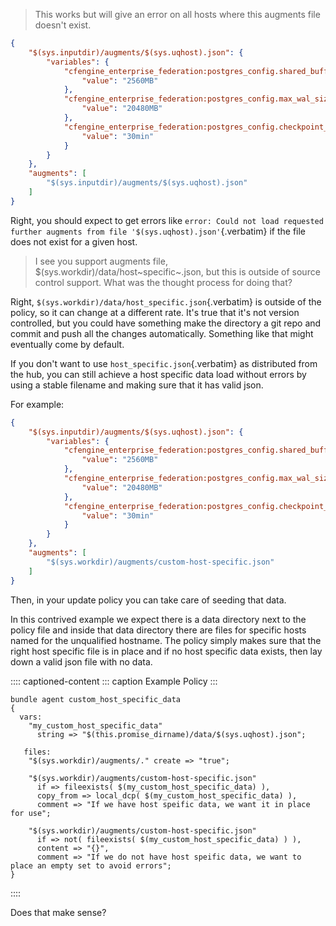 > This works but will give an error on all hosts where this augments
> file doesn\'t exist.

``` json
{
    "$(sys.inputdir)/augments/$(sys.uqhost).json": {
        "variables": {
            "cfengine_enterprise_federation:postgres_config.shared_buffers": {
                "value": "2560MB"
            },
            "cfengine_enterprise_federation:postgres_config.max_wal_size": {
                "value": "20480MB"
            },
            "cfengine_enterprise_federation:postgres_config.checkpoint_timeout": {
                "value": "30min"
            }
        }
    },
    "augments": [
        "$(sys.inputdir)/augments/$(sys.uqhost).json"
    ]
}
```

Right, you should expect to get errors like
`error: Could not load requested further augments from file '$(sys.uqhost).json'`{.verbatim}
if the file does not exist for a given host.

> I see you support augments file,
> \$(sys.workdir)/data/host~specific~.json, but this is outside of
> source control support. What was the thought process for doing that?

Right, `$(sys.workdir)/data/host_specific.json`{.verbatim} is outside of
the policy, so it can change at a different rate. It\'s true that it\'s
not version controlled, but you could have something make the directory
a git repo and commit and push all the changes automatically. Something
like that might eventually come by default.

If you don\'t want to use `host_specific.json`{.verbatim} as distributed
from the hub, you can still achieve a host specific data load without
errors by using a stable filename and making sure that it has valid
json.

For example:

``` json
{
    "$(sys.inputdir)/augments/$(sys.uqhost).json": {
        "variables": {
            "cfengine_enterprise_federation:postgres_config.shared_buffers": {
                "value": "2560MB"
            },
            "cfengine_enterprise_federation:postgres_config.max_wal_size": {
                "value": "20480MB"
            },
            "cfengine_enterprise_federation:postgres_config.checkpoint_timeout": {
                "value": "30min"
            }
        }
    },
    "augments": [
        "$(sys.workdir)/augments/custom-host-specific.json"
    ]
}
```

Then, in your update policy you can take care of seeding that data.

In this contrived example we expect there is a data directory next to
the policy file and inside that data directory there are files for
specific hosts named for the unqualified hostname. The policy simply
makes sure that the right host specific file is in place and if no host
specific data exists, then lay down a valid json file with no data.

:::: captioned-content
::: caption
Example Policy
:::

``` {.cfengine3 include-stdlib="t" log-level="info" exports="both"}
bundle agent custom_host_specific_data
{
  vars:
    "my_custom_host_specific_data"
      string => "$(this.promise_dirname)/data/$(sys.uqhost).json";

   files:
    "$(sys.workdir)/augments/." create => "true";

    "$(sys.workdir)/augments/custom-host-specific.json"
      if => fileexists( $(my_custom_host_specific_data) ),
      copy_from => local_dcp( $(my_custom_host_specific_data) ),
      comment => "If we have host speific data, we want it in place for use";

    "$(sys.workdir)/augments/custom-host-specific.json"
      if => not( fileexists( $(my_custom_host_specific_data) ) ),
      content => "{}",
      comment => "If we do not have host speific data, we want to place an empty set to avoid errors";
}
```
::::

Does that make sense?
